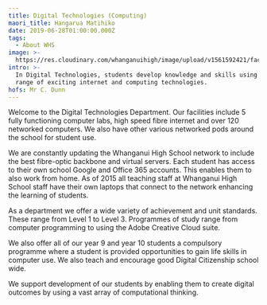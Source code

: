 ```yaml
---
title: Digital Technologies (Computing)
maori_title: Hangarua Matihiko
date: 2019-06-28T01:00:00.000Z
tags:
  - About WHS
image: >-
  https://res.cloudinary.com/whanganuihigh/image/upload/v1561592421/faculties/Digital_Tech_-_combined.jpg
intro: >-
  In Digital Technologies, students develop knowledge and skills using a wide
  range of exciting internet and computing technologies.
hofs: Mr C. Dunn
---
```

Welcome to the Digital Technologies Department. Our facilities include 5 fully functioning computer labs, high speed fibre internet and over 120 networked computers. We also have other various networked pods around the school for student use.



We are constantly updating the Whanganui High School network to include the best fibre-optic backbone and virtual servers. Each student has access to their own school Google and Office 365 accounts. This enables them to also work from home. As of 2015 all teaching staff at Whanganui High School staff have their own laptops that connect to the network enhancing the learning of students.



As a department we offer a wide variety of achievement and unit standards. These range from Level 1 to Level 3. Programmes of study range from computer programming to using the Adobe Creative Cloud suite.



We also offer all of our year 9 and year 10 students a compulsory programme where a student is provided opportunities to gain life skills in computer use.  We also teach and encourage good Digital Citizenship school wide.



We support development of our students by enabling them to create digital outcomes by using a vast array of computational thinking.

